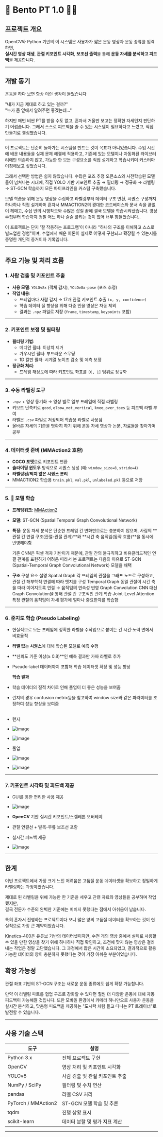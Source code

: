 # 🍱 Bento PT 1.0 🏋️‍♂️

##  프로젝트 개요  
OpenCV와 Python 기반의 이 시스템은 사용자가 짧은 운동 영상과 운동 종류를 입력하면,  
**실시간 영상 재생**, **관절 키포인트 시각화**, **보조선 출력**을 통해 **운동 자세를 분석하고 피드백**을 제공합니다.

---
## 개발 동기
운동을 하다 보면 항상 이런 생각이 들었습니다

"내가 지금 제대로 하고 있는 걸까?"  
"누가 좀 옆에서 알려주면 좋겠는데…"

하지만 매번 비싼 PT를 받을 수도 없고, 혼자서 거울만 보고는 정확한 자세인지 판단하기 어렵습니다.
그래서 스스로 피드백을 줄 수 있는 시스템이 필요하다고 느꼈고,
직접 만들기로 결심했습니다.

---
이 프로젝트는 단순히 돌아가는 시스템을 만드는 것이 목표가 아니었습니다.
수업 시간에 배운 내용들을 실제 문제 해결에 적용하고, 기존에 있는 모델이나 자동화된 라이브러리에만 의존하지 않고,
가능한 한 모든 구성요소를 직접 설계하고 학습시키며 커스터마이징해보고 싶었습니다.

그래서 선택한 방법은 쉽지 않았습니다.
수많은 포즈 추정 오픈소스와 사전학습된 모델들이 넘쳐나는 시대에,
직접 YOLO 기반 키포인트 추출 → 필터링 → 정규화 → 라벨링 → ST-GCN 학습까지 모든 파이프라인을 커스텀 구축했습니다.

모델 학습을 위해 운동 영상을 수집하고 라벨링부터 데이터 구조 변환, 시퀀스 구성까지 하나하나 직접 설계하며
혼자서 MMACTION2의 광대한 코드베이스와 문서 속을 끝없이 헤매고,
수십 번의 시행착오와 수많은 삽질 끝에 결국 모델을 학습시켜냈습니다.
영상 수집부터 학습까지 정말 어느 하나 술술 풀리는 것이 없어 너무 힘들었습니다..

이 프로젝트는 단지 '잘 작동하는 프로그램'이 아니라
"하나의 구조를 이해하고 스스로 빌드업한 경험"이며,
수업에서 배운 이론이 실제로 어떻게 구현되고 확장될 수 있는지를 증명한 개인적 증거이자 기록입니다.

---

##  주요 기능 및 처리 흐름

### 1.  사람 검출 및 키포인트 추출
- **사용 모델**: `YOLOv8x` (객체 감지), `YOLOv8x-pose` (포즈 추정)
- **작업 내용**:
  - 프레임마다 사람 감지 → 17개 관절 키포인트 추출 `(x, y, confidence)`
  - 학습 데이터 질 향상을 위해 다중 인물 영상은 자동 제외
  - 결과는 `.npz` 파일로 저장 (`frame`, `timestamp`, `keypoints` 포함)

---

### 2.  키포인트 보정 및 필터링
- **필터링 기법**:
  -  메디안 필터: 이상치 제거  
  -  가우시안 필터: 부드러운 스무딩  
  -  1D 칼만 필터: 시계열 노이즈 감소 및 예측 보정  
- **정규화 처리**:  
  - 프레임 해상도에 따라 키포인트 좌표를 `[0, 1]` 범위로 정규화

---

### 3.  수동 라벨링 도구
- `.npz` + 영상 동기화 → 영상 별로 일부 프레임에 직접 라벨링
- 키보드 단축키로 `good`, `elbow_not_vertical`, `knee_over_toes` 등 피드백 라벨 부여
- 라벨은 `.csv` 파일로 저장되어 학습용 라벨로 사용됨
- 올바른 자세의 기준을 명확히 하기 위해 운동 자세 영상과 논문, 자료들을 찾아가며 공부

---

### 4.  데이터셋 준비 (MMAction2 호환)
- **COCO 포맷**으로 키포인트 변환  
- **슬라이딩 윈도우** 방식으로 시퀀스 생성 (예: `window_size=8`, `stride=4`)  
- **라벨링된/되지 않은 시퀀스 분리**  
- MMACTION2 학습용 `train.pkl`, `val.pkl`, `unlabeled.pkl` 등으로 저장

---

### 5. 🧠 모델 학습
- **프레임워크**: [MMAction2](https://github.com/open-mmlab/mmaction2)  
- **모델**: ST-GCN (Spatial Temporal Graph Convolutional Network)
- **특징**:
  운동 자세 분석은 단순한 프레임 간 변화만으로는 충분하지 않으며,
  사람의 **관절 간 연결 구조(관절-관절 관계)**와 **시간 축 움직임(동작 흐름)**을 동시에 반영해야함

  기존 CNN은 픽셀 격자 기반이기 때문에, 관절 간의 불규칙하고 비유클리드적인 연결 관계를 표현하기 어려움
  따라서 본 프로젝트는 다음의 이유로 ST-GCN (Spatial-Temporal Graph Convolutional Network) 모델을 채택
  
- **구조**
  구성 요소	설명
  Spatial Graph	각 프레임의 관절을 그래프 노드로 구성하고, 관절 간 해부학적 연결에 따라 엣지를 구성
  Temporal Graph	동일 관절이 시간 축을 따라 이어지도록 연결 → 움직임의 연속성 반영
  Graph Convolution	CNN 대신 Graph Convolution을 통해 관절 간 구조적인 관계 학습
  Joint-Level Attention	특정 관절의 움직임이 자세 평가에 얼마나 중요한지를 학습함


---

### 6.  준지도 학습 (Pseudo Labeling)
- 현실적으로 모든 프레임에 정확한 라벨을 수작업으로 붙이는 건 시간·노력 면에서 비효율적
- **라벨 없는 시퀀스**에 대해 학습된 모델로 예측 수행
- **신뢰도 기준 이상(≥ 0.8)**인 예측 결과만 가짜 라벨로 추가
- Pseudo-label 데이터까지 포함해 학습 데이터셋 확장 및 성능 향상
  
  **학습 결과**
- 학습 데이터의 질적 차이로 인해 풀업이 더 좋은 성능을 보여줌
- 런지의 경우 confusion metrix등을 참고하여 window size와 같은 파라미터를 조정하여 성능 향상을 보여줌<br>
  <br>
 
- 런지
- ![image](https://github.com/user-attachments/assets/45666544-166d-432a-8bb2-597ed9636b7c)
- ![image](https://github.com/user-attachments/assets/c5d4f81e-c834-4ebb-8c96-014f4fcf7302)

- 풀업
- ![image](https://github.com/user-attachments/assets/9543df6e-479c-485a-b9e3-11194ca070b6)
- ![image](https://github.com/user-attachments/assets/9e661e8f-f3be-47c4-b6fb-fade493d7a2c)

---

### 7.  키포인트 시각화 및 피드백 제공
- GUI를 통한 편리한 사용 제공
- ![image](https://github.com/user-attachments/assets/fc884bbe-7b65-4745-8b33-d6f1a2005cf1)

- **OpenCV** 기반 실시간 키포인트/스켈레톤 오버레이
- 관절 연결선 + 발목-무릎 보조선 포함
- 실시간 피드백 제공
- ![image](https://github.com/user-attachments/assets/ae76982d-cff3-4648-87aa-19268366e8e7)


---
## 한계
이번 프로젝트에서 가장 크게 느낀 어려움은
고품질 운동 데이터셋을 확보하고 정밀하게 라벨링하는 과정이었습니다.

제대로 된 라벨링을 위해 가능한 한 기준을 세우고 관련 자료와 영상들을 공부하며 작업했지만,  
결국 전문가 수준의 완벽한 기준에는 미치지 못했다는 점에서 아쉬움이 남습니다.

특히 혼자서 진행하는 프로젝트이다 보니
많은 양의 고품질 데이터를 확보하는 것이 현실적으로 가장 큰 제약이었습니다.

Kinetics-400은 유튜브 기반의 데이터셋이지만,
수천 개의 영상 중에서 실제로 사용할 수 있을 만한 영상을 찾기 위해
하나하나 직접 확인하고, 조건에 맞지 않는 영상은 걸러내는 작업은 정말 고단했습니다.
그 과정에서 많은 시간이 소요되었고,
결과적으로 활용 가능한 데이터의 양이 충분하지 못했다는 것이 가장 아쉬운 부분이었습니다.



## 확장 가능성
관절 좌표 기반의 ST-GCN 구조는 새로운 운동 종류에도 쉽게 확장 가능합니다.

만약 이 라벨링 파트를 협업 구조로 강화할 수 있다면
훨씬 더 다양한 운동에 대해 자동 피드백이 가능해질 것입니다.
또한 모바일 환경에서 카메라 하나만으로 사용자 운동을 실시간 분석하고,
맞춤형 피드백을 제공하는
"도시락 처럼 들고 다니는 PT 트레이너"로 발전할 수 있습니다.


---
##  사용 기술 스택

| 도구 | 설명 |
|------|------|
| Python 3.x | 전체 프로젝트 구현 |
| OpenCV | 영상 처리 및 키포인트 시각화 |
| YOLOv8 | 사람 검출 및 관절 키포인트 추출 |
| NumPy / SciPy | 필터링 및 수치 연산 |
| pandas | 라벨 CSV 처리 |
| PyTorch / MMAction2 | ST-GCN 모델 학습 및 추론 |
| tqdm | 진행 상황 표시 |
| scikit-learn | 데이터 분할 및 평가 지표 계산 |

---



